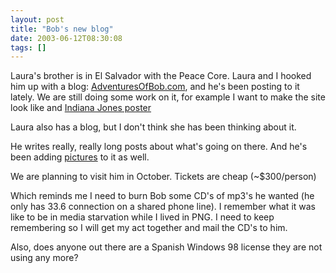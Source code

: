 ```yaml
---
layout: post
title: "Bob's new blog"
date: 2003-06-12T08:30:08
tags: []
---
```


Laura's brother is in El Salvador with the Peace Core. Laura and I hooked him up with a blog: [AdventuresOfBob.com][1], and he's been posting to it lately. We are still doing some work on it, for example I want to make the site look like and [Indiana Jones poster][2]

Laura also has a blog, but I don't think she has been thinking about it. 

He writes really, really long posts about what's going on there. And he's been adding [pictures][3] to it as well. 

We are planning to visit him in October. Tickets are cheap (~$300/person) 

Which reminds me I need to burn Bob some CD's of mp3's he wanted (he only has 33.6 connection on a shared phone line). I remember what it was like to be in media starvation while I lived in PNG. I need to keep remembering so I will get my act together and mail the CD's to him. 

Also, does anyone out there are a Spanish Windows 98 license they are not using any more? 

   [1]: http://adventuresofbob.com/
   [2]: http://www.allposters.com/gallery.asp?aid=2867&item=152799
   [3]: http://adventuresofbob.com/gallery/



